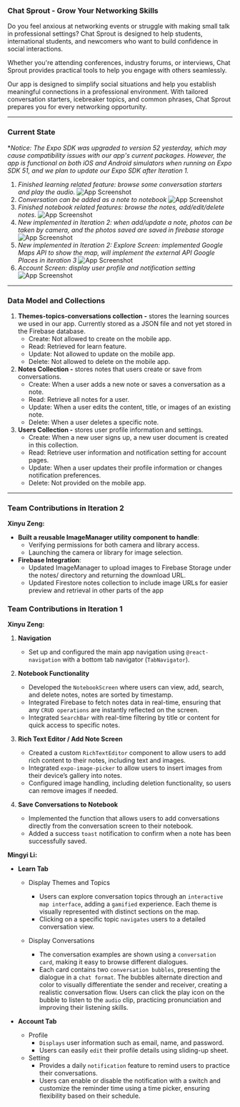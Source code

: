 ### Chat Sprout - Grow Your Networking Skills

Do you feel anxious at networking events or struggle with making small talk in professional settings? Chat Sprout is designed to help students, international students, and newcomers who want to build confidence in social interactions.

Whether you're attending conferences, industry forums, or interviews, Chat Sprout provides practical tools to help you engage with others seamlessly.

Our app is designed to simplify social situations and help you establish meaningful connections in a professional environment. With tailored conversation starters, icebreaker topics, and common phrases, Chat Sprout prepares you for every networking opportunity.

---

### Current State
**Notice: The Expo SDK was upgraded to version 52 yesterday, which may cause compatibility issues with our app's current packages. However, the app is functional on both iOS and Android simulators when running on Expo SDK 51, and we plan to update our Expo SDK after Iteration 1.*

1. *Finished learning related feature: browse some conversation starters and play the audio.*
![App Screenshot](./assets/screenshots/learn-play-audio.png)
2. *Conversation can be added as a note to notebook*
![App Screenshot](./assets/screenshots/add-conversation-to-notes.png)
3. *Finished notebook related features: browse the notes, add/edit/delete notes.*
![App Screenshot](./assets/screenshots/notes-related-screenshots.png)
4. *New implemented in Iteration 2: when add/update a note, photos can be taken by camera, and the photos saved are saved in firebase storage*
![App Screenshot](./assets/screenshots/take-a-photo-to-add.png)
5. *New implemented in Iteration 2: Explore Screen: implemented Google Maps API to show the map, will implement the external API Google Places in iteration 3*
![App Screenshot](./assets/screenshots/explore-location.png)
6. *Account Screen: display user profile and notification setting*
![App Screenshot](./assets/screenshots/profile-setting.png)
---

### Data Model and Collections

1. **Themes-topics-conversations collection -** stores the learning sources we used in our app. Currently stored as a JSON file and not yet stored in the Firebase database.
   - Create: Not allowed to create on the mobile app.
   - Read: Retrieved for learn feature.
   - Update: Not allowed to update on the mobile app.
   - Delete: Not allowed to delete on the mobile app.
2. **Notes Collection -** stores notes that users create or save from conversations.
   - Create: When a user adds a new note or saves a conversation as a note.
   - Read: Retrieve all notes for a user.
   - Update: When a user edits the content, title, or images of an existing note.
   - Delete: When a user deletes a specific note.
3. **Users Collection -** stores user profile information and settings.
   - Create: When a new user signs up, a new user document is created in this collection.
   - Read: Retrieve user information and notification setting for account pages.
   - Update: When a user updates their profile information or changes notification preferences.
   - Delete: Not provided on the mobile app.

---
### Team Contributions in Iteration 2

**Xinyu Zeng:**

- **Built a reusable ImageManager utility component to handle**:
   - Verifying permissions for both camera and library access.
   - Launching the camera or library for image selection. 
- **Firebase Integration**:
   - Updated ImageManager to upload images to Firebase Storage under the notes/ directory and returning the download URL.
   - Updated Firestore notes collection to include image URLs for easier preview and retrieval in other parts of the app


### Team Contributions in Iteration 1

**Xinyu Zeng:**

1. **Navigation**

   - Set up and configured the main app navigation using `@react-navigation` with a bottom tab navigator (`TabNavigator`).

2. **Notebook Functionality**

   - Developed the `NotebookScreen` where users can view, add, search, and delete notes, notes are sorted by timestamp.
   - Integrated Firebase to fetch notes data in real-time, ensuring that any `CRUD operations` are instantly reflected on the screen.
   - Integrated `SearchBar` with real-time filtering by title or content for quick access to specific notes.

3. **Rich Text Editor / Add Note Screen**

   - Created a custom `RichTextEditor` component to allow users to add rich content to their notes, including text and images.
   - Integrated `expo-image-picker` to allow users to insert images from their device’s gallery into notes.
   - Configured image handling, including deletion functionality, so users can remove images if needed.

4. **Save Conversations to Notebook**
   - Implemented the function that allows users to add conversations directly from the conversation screen to their notebook.
   - Added a success `toast` notification to confirm when a note has been successfully saved.

**Mingyi Li:**

- **Learn Tab**

  - Display Themes and Topics

    - Users can explore conversation topics through an `interactive map interface`, adding a `gamified` experience.
      Each theme is visually represented with distinct sections on the map.
    - Clicking on a specific topic `navigates` users to a detailed conversation view.

  - Display Conversations

    - The conversation examples are shown using a `conversation card`, making it easy to browse different dialogues.
    - Each card contains two `conversation bubbles`, presenting the dialogue in a `chat format`. The bubbles alternate direction and color to visually differentiate the sender and receiver, creating a realistic conversation flow. Users can click the play icon on the bubble to listen to the `audio` clip, practicing pronunciation and improving their listening skills.

- **Account Tab**

  - Profile
    - `Displays` user information such as email, name, and password.
    - Users can easily `edit` their profile details using sliding-up sheet.
  - Setting
    - Provides a daily `notification` feature to remind users to practice their conversations.
    - Users can enable or disable the notification with a switch and customize the reminder time using a time picker, ensuring flexibility based on their schedule.
